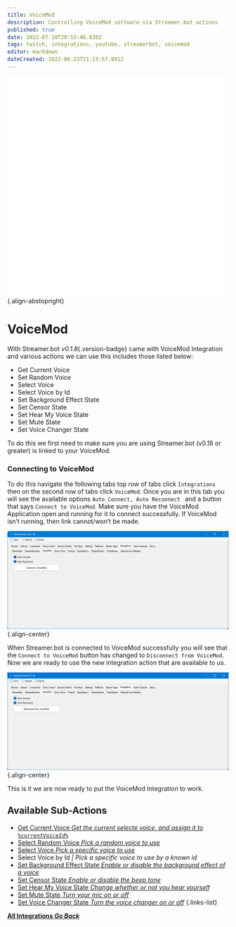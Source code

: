 ```yaml
---
title: VoiceMod
description: Controlling VoiceMod software via Streamer.bot actions
published: true
date: 2022-07-10T20:53:46.830Z
tags: twitch, integrations, youtube, streamerbot, voicemod
editor: markdown
dateCreated: 2022-06-23T21:15:57.891Z
---
```


![voicemod-logo.png](/logos/voicemod.png){.align-abstopright}

# VoiceMod
With Streamer.bot *v0.1.8*{.version-badge} came with VoiceMod Integration and various actions we can use this  includes those listed below:
- Get Current Voice
- Set Random Voice
- Select Voice
- Select Voice by Id
- Set Background Effect State
- Set Censor State
- Set Hear My Voice State
- Set Mute State
- Set Voice Changer State

To do this we first need to make sure you are using Streamer.bot (v0.18 or greater) is linked to your VoiceMod.


### Connecting to VoiceMod
To do this navigate the following tabs top row of tabs click `Integrations` then on the second row of tabs click `VoiceMod`. Once you are in this tab you will see the available options `Auto Connect, Auto Reconnect ` and a button that says `Connect to VoiceMod`.  Make sure you have the VoiceMod Application open and running for it to connect successfully. If VoiceMod isn’t running, then link cannot/won’t be made.

![connect-to-voicemod.png](/voicemod/connect-to-voicemod.png){.align-center}


When Streamer.bot is connected to VoiceMod successfully you will see that the `Connect to VoiceMod` button has changed to `Disconnect from VoiceMod`. Now we are ready to use the new integration action that are available to us.


![disconnect-from-voicemod.png](/voicemod/disconnect-from-voicemod.png){.align-center}

This is it we are now ready to put the VoiceMod Integration to work.

## Available Sub-Actions

* [Get Current Voice *Get the current selecte voice, and assign it to `%currentVoiceId%`*](/en/Sub-Actions/VoiceMod/Get-Current-Voice)
* [Select Random Voice *Pick a random voice to use* ](/en/Sub-Actions/VoiceMod/Select-Random-Voice)
* [Select Voice *Pick a specific voice to use*](/en/Sub-Actions/VoiceMod/Select-Voice)
* Select Voice by Id *| Pick a specific voice to use by a known id*
* [Set Background Effect State *Enable or disable the background effect of a voice*](/en/Sub-Actions/VoiceMod/Set-Background-Effect-State)
* [Set Censor State *Enable or disable the beep tone*](/en/Sub-Actions/VoiceMod/Set-Censor-State)
* [Set Hear My Voice State *Change whether or not you hear yourself*](/en/Sub-Actions/VoiceMod/Set-Hear-My-Voice-State)
* [Set Mute State *Turn your mic on or off*](/en/Sub-Actions/VoiceMod/Set-Mute-State)
* [Set Voice Changer State *Turn the voice changer on or off*](/en/Sub-Actions/VoiceMod/Set-Voice-Changer-State)
{.links-list}


<div class="btn-grid">

  [<i class="mdi mdi-chevron-left"></i> **All Integrations *Go Back***](/en/Integrations)

</div>